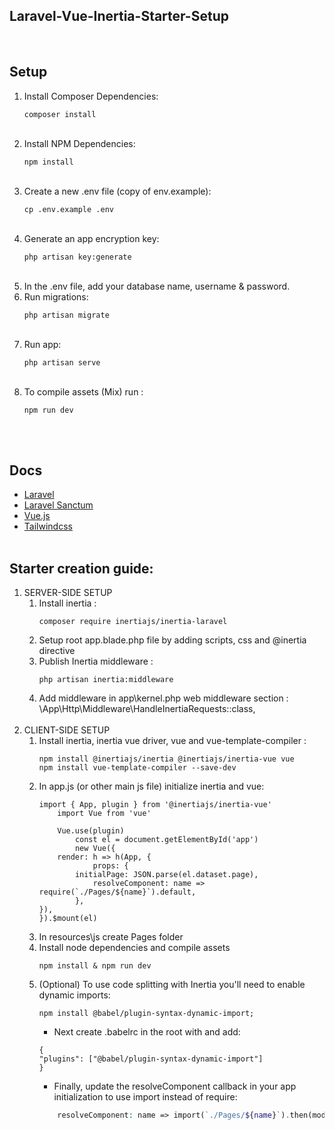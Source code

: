 ## Laravel-Vue-Inertia-Starter-Setup

<br>

## Setup

1. Install Composer Dependencies:
    ```
    composer install
    ```
    <br>
2. Install NPM Dependencies:
    ```
    npm install
    ```
    <br>
3. Create a new .env file (copy of env.example):
    ```
    cp .env.example .env
    ```
    <br>
4. Generate an app encryption key:
    ```
    php artisan key:generate
    ```
    <br>
5. In the .env file, add your database name, username & password. 
    <br>
6. Run migrations:
    ```
    php artisan migrate
    ```
    <br>
7. Run app:
    ```
    php artisan serve
    ```
    <br>
8. To compile assets (Mix) run :
    ```
    npm run dev
    ```
    <br>
    <br>
## Docs
- [Laravel](https://laravel.com/docs)
- [Laravel Sanctum](https://laravel.com/docs/8.x/sanctum)
- [Vue.js](https://vuejs.org/)
- [Tailwindcss](https://tailwindcss.com/docs/installation)
    <br>
    <br>
## Starter creation guide:
1. SERVER-SIDE SETUP
    1. Install inertia : 
        ```
        composer require inertiajs/inertia-laravel 
        ```
    2. Setup root app.blade.php file by adding scripts, css and @inertia directive
    3. Publish Inertia middleware : 
        ```
        php artisan inertia:middleware
        ```
    4. Add middleware in app\kernel.php web middleware section :
        \App\Http\Middleware\HandleInertiaRequests::class,
    <br>
2. CLIENT-SIDE SETUP
    1. Install inertia, inertia vue driver, vue and vue-template-compiler : 
        ```
        npm install @inertiajs/inertia @inertiajs/inertia-vue vue
        npm install vue-template-compiler --save-dev
        ```
    2. In app.js (or other main js file) initialize inertia and vue:
        ```
        import { App, plugin } from '@inertiajs/inertia-vue'
            import Vue from 'vue'

            Vue.use(plugin)
                const el = document.getElementById('app')
                new Vue({
            render: h => h(App, {
                    props: {
                initialPage: JSON.parse(el.dataset.page),
                    resolveComponent: name => require(`./Pages/${name}`).default,
                },
        }),
        }).$mount(el)
        ```
    3. In resources\js create Pages folder
    4. Install node dependencies and compile assets
        ```
        npm install & npm run dev
        ```   
    5. (Optional) To use code splitting with Inertia you'll need to enable dynamic imports: 
        ```
        npm install @babel/plugin-syntax-dynamic-import;
        ```
        - Next create .babelrc in the root with and add:
        ```
        {
        "plugins": ["@babel/plugin-syntax-dynamic-import"]
        }
        ```
        - Finally, update the resolveComponent callback in your app initialization to use import instead of require:
        ```php
            resolveComponent: name => import(`./Pages/${name}`).then(module => module.default),
        ```